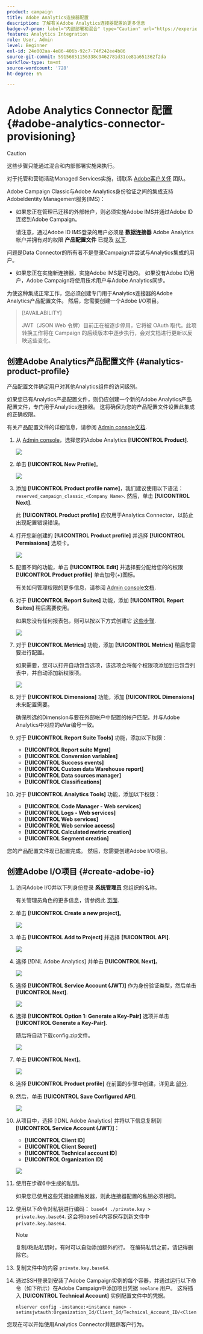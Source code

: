 ```yaml
---
product: campaign
title: Adobe Analytics连接器配置
description: 了解有关Adobe Analytics连接器配置的更多信息
badge-v7-prem: label="内部部署和混合" type="Caution" url="https://experienceleague.adobe.com/docs/campaign-classic/using/installing-campaign-classic/architecture-and-hosting-models/hosting-models-lp/hosting-models.html?lang=zh-Hans" tooltip="仅适用于v7内部部署和混合部署"
feature: Analytics Integration
role: User, Admin
level: Beginner
exl-id: 24e002aa-4e86-406b-92c7-74f242ee4b86
source-git-commit: 59156851156338c9462781d31ce81a651362f2da
workflow-type: tm+mt
source-wordcount: '728'
ht-degree: 6%

---
```


# Adobe Analytics Connector 配置 {#adobe-analytics-connector-provisioning}

>[!CAUTION]
>
> 这些步骤只能通过混合和内部部署实施来执行。
>
>对于托管和营销活动Managed Services实施，请联系 [Adobe客户关怀](https://helpx.adobe.com/cn/enterprise/admin-guide.html/enterprise/using/support-for-experience-cloud.ug.html) 团队。

Adobe Campaign Classic与Adobe Analytics身份验证之间的集成支持AdobeIdentity Management服务(IMS)：

* 如果您正在管理已迁移的外部帐户，则必须实施Adobe IMS并通过Adobe ID连接到Adobe Campaign。

  请注意，通过Adobe ID IMS登录的用户必须是 **数据连接器** Adobe Analytics帐户并拥有对的权限 **产品配置文件** 已提及 [以下](#analytics-product-profile).

问题是Data Connector的所有者不是登录Campaign并尝试与Analytics集成的用户。

* 如果您正在实施新连接器，实施Adobe IMS是可选的。 如果没有Adobe ID用户，Adobe Campaign将使用技术用户与Adobe Analytics同步。

为使这种集成正常工作，您必须创建专门用于Analytics连接器的Adobe Analytics产品配置文件。 然后，您需要创建一个Adobe I/O项目。

>[!AVAILABILITY]
>
> JWT（JSON Web 令牌）目前正在被逐步停用，它将被 OAuth 取代。此项转换工作将在 Campaign 的后续版本中逐步执行，会对文档进行更新以反映这些变化。

## 创建Adobe Analytics产品配置文件 {#analytics-product-profile}

产品配置文件确定用户对其他Analytics组件的访问级别。

如果您已有Analytics产品配置文件，则仍应创建一个新的Adobe Analytics产品配置文件，专门用于Analytics连接器。 这将确保为您的产品配置文件设置此集成的正确权限。

有关产品配置文件的详细信息，请参阅 [Admin console文档](https://helpx.adobe.com/mt/enterprise/admin-guide.html).

1. 从 [Admin console](https://adminconsole.adobe.com/)，选择您的Adobe Analytics **[!UICONTROL Product]**.

   ![](assets/do-not-localize/triggers_1.png)

1. 单击 **[!UICONTROL New Profile]**。

   ![](assets/do-not-localize/triggers_2.png)

1. 添加 **[!UICONTROL Product profile name]**，我们建议使用以下语法： `reserved_campaign_classic_<Company Name>`. 然后，单击 **[!UICONTROL Next]**.

   此 **[!UICONTROL Product profile]** 应仅用于Analytics Connector，以防止出现配置错误错误。

1. 打开您新创建的 **[!UICONTROL Product profile]** 并选择 **[!UICONTROL Permissions]** 选项卡。

   ![](assets/do-not-localize/triggers_3.png)

1. 配置不同的功能，单击 **[!UICONTROL Edit]** 并选择要分配给您的的权限 **[!UICONTROL Product profile]** 单击加号(+)图标。

   有关如何管理权限的更多信息，请参阅 [Admin console文档](https://helpx.adobe.com/mt/enterprise/using/manage-permissions-and-roles.html).

1. 对于 **[!UICONTROL Report Suites]** 功能，添加 **[!UICONTROL Report Suites]** 稍后需要使用。

   如果您没有任何报表包，则可以按以下方式创建它 [这些步骤](../../platform/using/gs-aa.md).

   ![](assets/do-not-localize/triggers_4.png)

1. 对于 **[!UICONTROL Metrics]** 功能，添加 **[!UICONTROL Metrics]** 稍后您需要进行配置。

   如果需要，您可以打开自动包含选项，该选项会将每个权限项添加到已包含列表中，并自动添加新权限项。

   ![](assets/do-not-localize/triggers_13.png)

1. 对于 **[!UICONTROL Dimensions]** 功能，添加 **[!UICONTROL Dimensions]** 未来配置需要。

   确保所选的Dimension与要在外部帐户中配置的帐户匹配，并与Adobe Analytics中对应的eVar编号一致。

1. 对于 **[!UICONTROL Report Suite Tools]** 功能，添加以下权限：

   * **[!UICONTROL Report suite Mgmt]**
   * **[!UICONTROL Conversion variables]**
   * **[!UICONTROL Success events]**
   * **[!UICONTROL Custom data Warehouse report]**
   * **[!UICONTROL Data sources manager]**
   * **[!UICONTROL Classifications]**

1. 对于 **[!UICONTROL Analytics Tools]** 功能，添加以下权限：

   * **[!UICONTROL Code Manager - Web services]**
   * **[!UICONTROL Logs - Web services]**
   * **[!UICONTROL Web services]**
   * **[!UICONTROL Web service access]**
   * **[!UICONTROL Calculated metric creation]**
   * **[!UICONTROL Segment creation]**

您的产品配置文件现已配置完成。 然后，您需要创建Adobe I/O项目。

## 创建Adobe I/O项目 {#create-adobe-io}

1. 访问Adobe I/O并以下列身份登录 **系统管理员** 您组织的名称。

   有关管理员角色的更多信息，请参阅此 [页面](https://helpx.adobe.com/enterprise/using/admin-roles.html).

1. 单击 **[!UICONTROL Create a new project]**。

   ![](assets/do-not-localize/triggers_5.png)

1. 单击 **[!UICONTROL Add to Project]** 并选择 **[!UICONTROL API]**.

   ![](assets/do-not-localize/triggers_6.png)

1. 选择 [!DNL Adobe Analytics] 并单击 **[!UICONTROL Next]**。

   ![](assets/do-not-localize/triggers_7.png)

1. 选择 **[!UICONTROL Service Account (JWT)]** 作为身份验证类型，然后单击 **[!UICONTROL Next]**.

   ![](assets/do-not-localize/triggers_8.png)

1. 选择 **[!UICONTROL Option 1: Generate a Key-Pair]** 选项并单击 **[!UICONTROL Generate a Key-Pair]**.

   随后将自动下载config.zip文件。

   ![](assets/do-not-localize/triggers_9.png)

1. 单击 **[!UICONTROL Next]**。

   ![](assets/do-not-localize/triggers_10.png)

1. 选择 **[!UICONTROL Product profile]** 在前面的步骤中创建，详见此 [部分](#analytics-product-profile).

1. 然后，单击 **[!UICONTROL Save Configured API]**.

   ![](assets/do-not-localize/triggers_11.png)

1. 从项目中，选择 [!DNL Adobe Analytics] 并将以下信息复制到 **[!UICONTROL Service Account (JWT)]**：

   * **[!UICONTROL Client ID]**
   * **[!UICONTROL Client Secret]**
   * **[!UICONTROL Technical account ID]**
   * **[!UICONTROL Organization ID]**

   ![](assets/do-not-localize/triggers_12.png)

1. 使用在步骤6中生成的私钥。

   如果您已使用这些凭据设置触发器，则此连接器配置的私钥必须相同。

1. 使用以下命令对私钥进行编码： `base64 ./private.key > private.key.base64`. 这会将base64内容保存到新文件中 `private.key.base64`.

   >[!NOTE]
   >
   >复制/粘贴私钥时，有时可以自动添加额外的行。 在编码私钥之前，请记得删除它。

1. 复制文件中的内容 `private.key.base64`.

1. 通过SSH登录到安装了Adobe Campaign实例的每个容器，并通过运行以下命令（如下所示）在Adobe Campaign中添加项目凭据 `neolane` 用户。 这将插入 **[!UICONTROL Technical Account]** 实例配置文件中的凭据。

   ```
   nlserver config -instance:<instance name> -setimsjwtauth:Organization_Id/Client_Id/Technical_Account_ID/<Client_Secret>/<Base64_encoded_Private_Key>
   ```

您现在可以开始使用Analytics Connector并跟踪客户行为。
